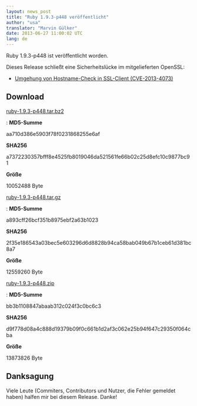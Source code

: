 ```yaml
---
layout: news_post
title: "Ruby 1.9.3-p448 veröffentlicht"
author: "usa"
translator: "Marvin Gülker"
date: 2013-06-27 11:00:02 UTC
lang: de
---
```


Ruby 1.9.3-p448 ist veröffentlicht worden.

Dieses Release schließt eine Sicherheitslücke im mitgelieferten
OpenSSL:

* [Umgehung von Hostname-Check in SSL-Client (CVE-2013-4073)][1]

## Download

[ruby-1.9.3-p448.tar.bz2][2]

: **MD5-Summe**

  aa710d386e5903f78f0231868255e6af

  **SHA256**

  a7372230357bfff8e4525fb8019046da521561fe66b02c25d8efc10c9877bc91

  **Größe**

  10052488 Byte

[ruby-1.9.3-p448.tar.gz][3]

: **MD5-Summe**

  a893cff26bcf351b8975ebf2a63b1023

  **SHA256**

  2f35e186543a03bec5e603296d6d8828b94ca58bab049b67b1ceb61d381bc8a7

  **Größe**

  12559260 Byte

[ruby-1.9.3-p448.zip][4]

: **MD5-Summe**

  bb3b1108847abaab312c024f3c0bc6c3

  **SHA256**

  d9f778d08a4c888d19379b09f0c661b1d2af3c062e25b94f647c29350f064cba

  **Größe**

  13873826 Byte

## Danksagung

Viele Leute (Commiters, Contributors und Nutzer, die Fehler gemeldet
haben) halfen mir bei diesem Release. Danke!

[1]: /de/news/2013/06/27/hostname-check-bypassing-vulnerability-in-openssl-client-cve-2013-4073/
[2]: ftp://ftp.ruby-lang.org/pub/ruby/1.9/ruby-1.9.3-p448.tar.bz2
[3]: ftp://ftp.ruby-lang.org/pub/ruby/1.9/ruby-1.9.3-p448.tar.gz
[4]: ftp://ftp.ruby-lang.org/pub/ruby/1.9/ruby-1.9.3-p448.zip
